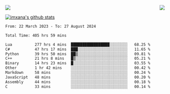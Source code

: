 <p>
  <a href="https://count.getloli.com/"><img src="https://count.getloli.com/get/@xana.readme?theme=moebooru-h"></a>
  <img src="https://weather-icon.journeyad.repl.co/@hangzhou?v=1" align="right">
</p>


<a href="https://github.com/imxana"><img align="center" src="https://github-readme-stats.vercel.app/api?username=imxana&show_icons=true&include_all_commits=true&hide_border=tru&custom_title=imxana%27s%20Github%20Stats" alt="imxana's github stats" /></a> 

<!--START_SECTION:waka-->

```txt
From: 22 March 2023 - To: 27 August 2024

Total Time: 405 hrs 59 mins

Lua          277 hrs 4 mins  █████████████████░░░░░░░░   68.25 %
C#           47 hrs 17 mins  ███░░░░░░░░░░░░░░░░░░░░░░   11.65 %
Python       39 hrs 50 mins  ██▒░░░░░░░░░░░░░░░░░░░░░░   09.81 %
C++          21 hrs 8 mins   █▒░░░░░░░░░░░░░░░░░░░░░░░   05.21 %
Binary       14 hrs 23 mins  █░░░░░░░░░░░░░░░░░░░░░░░░   03.55 %
Other        1 hr 42 mins    ░░░░░░░░░░░░░░░░░░░░░░░░░   00.42 %
Markdown     58 mins         ░░░░░░░░░░░░░░░░░░░░░░░░░   00.24 %
JavaScript   48 mins         ░░░░░░░░░░░░░░░░░░░░░░░░░   00.20 %
Assembly     44 mins         ░░░░░░░░░░░░░░░░░░░░░░░░░   00.18 %
C            33 mins         ░░░░░░░░░░░░░░░░░░░░░░░░░   00.14 %
```

<!--END_SECTION:waka-->
